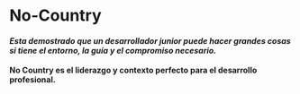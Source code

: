 # No-Country

#### _Esta demostrado que un desarrollador junior puede hacer grandes cosas si tiene el entorno, la guía y el compromiso necesario._ 
**No Country es el liderazgo y contexto perfecto para el desarrollo profesional.**
